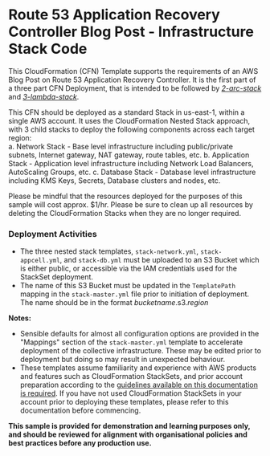 # Route 53 Application Recovery Controller Blog Post - Infrastructure Stack Code

This CloudFormation (CFN) Template supports the requirements of an AWS Blog Post on Route 53 Application Recovery Controller. It is the first part of a three part CFN Deployment, that is intended to be followed by *[2-arc-stack](https://github.com/aws-samples/route-53-application-recovery-controller/single-region/2-arc-stack)* and *[3-lambda-stack](https://github.com/aws-samples/route-53-application-recovery-controller/single-region/3-lambda-stack)*. 

This CFN should be deployed as a standard Stack in us-east-1, within a single AWS account. It uses the CloudFormation Nested Stack approach, with 3 child stacks to deploy the following components across each target region:  
a. Network Stack - Base level infrastructure including public/private subnets, Internet gateway, NAT gateway, route tables, etc. 
b. Application Stack - Application level infrastructure including Network Load Balancers, AutoScaling Groups, etc. 
c. Database Stack - Database level infrastructure including KMS Keys, Secrets, Database clusters and nodes, etc. 

Please be mindful that the resources deployed for the purposes of this sample will cost approx. $1/hr. Please be sure to clean up all resources by deleting the CloudFormation Stacks when they are no longer required.

### Deployment Activities
* The three nested stack templates, `stack-network.yml`, `stack-appcell.yml`, and `stack-db.yml` must be uploaded to an S3 Bucket which is either public, or accessible via the IAM credentials used for the StackSet deployment.
* The name of this S3 Bucket must be updated in the `TemplatePath` mapping in the `stack-master.yml` file prior to initiation of deployment. The name should be in the format _bucketname_.s3._region_

**Notes:**
* Sensible defaults for almost all configuration options are provided in the "Mappings" section of the `stack-master.yml` template to accelerate deployment of the collective infrastructure. These may be edited prior to deployment but doing so may result in unexpected behaviour.
* These templates assume familiarity and experience with AWS products and features such as CloudFormation StackSets, and prior account preparation according to the [guidelines available on this documentation is required](https://docs.aws.amazon.com/AWSCloudFormation/latest/UserGuide/stacksets-prereqs-self-managed.html). If you have not used CloudFormation StackSets in your account prior to deploying these templates, please refer to this documentation before commencing.

**This sample is provided for demonstration and learning purposes only, and should be reviewed for alignment with organisational policies and best practices before any production use.**